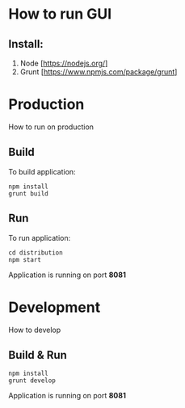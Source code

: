 How to run GUI
===========================
## Install:
1. Node [https://nodejs.org/]
2. Grunt [https://www.npmjs.com/package/grunt]

# Production
How to run on production

## Build
To build application:
```
npm install
grunt build
```

## Run
To run application:
```
cd distribution
npm start
```

Application is running on port **8081**


# Development
How to develop

## Build & Run

```
npm install
grunt develop
```


Application is running on port **8081**
